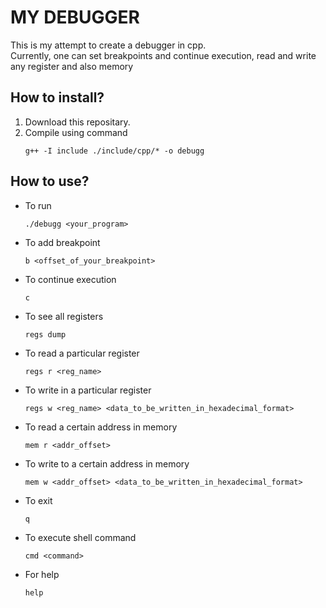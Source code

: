 # MY DEBUGGER
This is my attempt to create a debugger in cpp. <br>
Currently, one can set breakpoints and continue execution, read and write any register and also memory<BR>

## How to install?
1. Download this repositary.
2. Compile using command 
    ```
    g++ -I include ./include/cpp/* -o debugg
    ```
## How to use?
- To run 
    ```
    ./debugg <your_program>
    ```
- To add breakpoint
    ```
    b <offset_of_your_breakpoint>
    ```
- To continue execution
    ```
    c
    ```
- To see all registers
    ```
    regs dump
    ```
- To read a particular register
    ```
    regs r <reg_name>
    ```
- To write in a particular register
    ```
    regs w <reg_name> <data_to_be_written_in_hexadecimal_format>
- To read a certain address in memory
    ```
    mem r <addr_offset>
- To write to a certain address in memory
    ```
    mem w <addr_offset> <data_to_be_written_in_hexadecimal_format>
- To exit
    ```
    q
- To execute shell command
    ```
    cmd <command>
- For help
    ```
    help